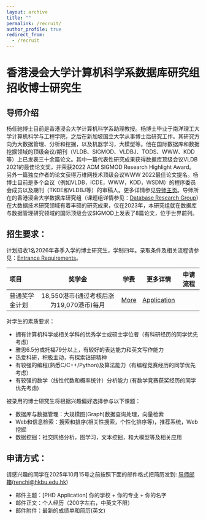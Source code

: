 ```yaml
---
layout: archive
title: ""
permalink: /recruit/
author_profile: true
redirect_from:
  - /recruit
---
```


# 香港浸会大学计算机科学系数据库研究组招收博士研究生

## 导师介绍
杨任驰博士目前是香港浸会大学计算机科学系助理教授。杨博士毕业于南洋理工大学计算机科学与工程学院，之后在新加坡国立大学从事博士后研究工作。其研究方向为大数据管理、分析和挖掘，以及机器学习，大模型等。他在国际数据库和数据挖掘领域的顶级会议/期刊（VLDB、SIGMOD、VLDBJ、TODS、WWW、KDD等）上已发表三十余篇论文。其中一篇代表性研究成果获得数据库顶级会议VLDB 2021的最佳论文奖，并荣获2022 ACM SIGMOD Research Highlight Award。另外一篇独立作者的论文获得万维网技术顶级会议WWW 2022最佳论文提名。杨博士目前是多个会议（例如VLDB，ICDE，WWW，KDD，WSDM）的程序委员会成员以及期刊（TKDE和VLDBJ等）的审稿人。更多详情参见[导师主页](https://www.comp.hkbu.edu.hk/~renchi)。导师所在的香港浸会大学数据库研究组（课题组详情参见：[Database Research Group](https://www.comp.hkbu.edu.hk/~db/index.html)）在大数据技术研究领域有着丰硕的研究成果，仅在2023年，本研究组就在数据库与数据管理研究领域的国际顶级会议SIGMOD上发表了8篇论文，位于世界前列。

## 招生要求：
计划招收1名2026年春季入学的博士研究生，学制四年。录取条件及相关流程请参见：[Entrance Requirements](https://www.comp.hkbu.edu.hk/v1/?pid=70)。

| 项目 | 奖学金 | 学费 |更多详情|申请流程|
| :-----| :----: |:----: |:----: |:----:|
| 普通奖学金计划 | 18,550港币(通过考核后涨为19,070港币)每月|[More](https://gs.hkbu.edu.hk/admission/research-postgraduate-programmes/fees-scholarships-and-financial-aid)|[Application](https://gs.hkbu.edu.hk/admission/research-postgraduate-programmes/application)|

<!-- 学校要求参见：[Application](https://gs.hkbu.edu.hk/programmes/doctor-of-philosophy-master-of-philosophy-department-of-computer-science)  -->

对学生的素质要求：
- 拥有计算机科学或相关学科的优秀学士或硕士学位者（有科研经历的同学优先考虑）
- 雅思6.5分或托福79分以上，有较好的表达能力和英文写作能力
- 热爱科研，积极主动，有探索钻研精神
- 有较强的编程(熟悉C/C++/Python)及算法能力（有编程竞赛经历的同学优先考虑）
- 有较强的数学（线性代数和概率统计）分析能力 (有数学竞赛获奖经历的同学优先考虑)

被录用的博士研究生将根据兴趣偏好选择参与以下课题：
- 数据库与数据管理：大规模图(Graph)数据查询处理，向量检索
- Web和信息检索：搜索和排序(相关性搜索，个性化排序等)，推荐系统，Web挖掘
- 数据挖掘：社交网络分析，图学习，文本挖掘，和大模型等及相关应用

## 申请方式：
请感兴趣的同学在2025年10月15号之前按照下面的邮件格式把简历发到: [导师邮箱](mailto:renchi@hkbu.edu.hk)(renchi@hkbu.edu.hk)
- 邮件主题：[PHD Application]  你的学校 + 你的专业 + 你的名字
- 邮件正文：个人经历（200字左右，中英文不限）
- 邮件附件：最新的成绩单和简历(英文)
